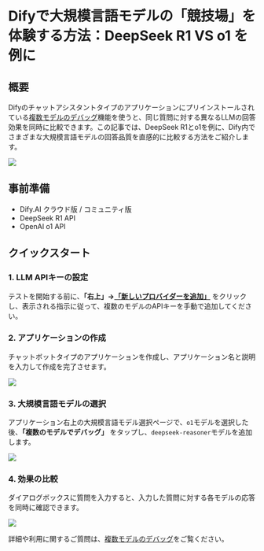 # Difyで大規模言語モデルの「競技場」を体験する方法：DeepSeek R1 VS o1 を例に

## 概要

Difyのチャットアシスタントタイプのアプリケーションにプリインストールされている[複数モデルのデバッグ](../../guides/application-orchestrate/multiple-llms-debugging.md)機能を使うと、同じ質問に対する異なるLLMの回答効果を同時に比較できます。この記事では、DeepSeek R1とo1を例に、Dify内でさまざまな大規模言語モデルの回答品質を直感的に比較する方法をご紹介します。

![](https://assets-docs.dify.ai/2025/02/dd2a54e05cf5bfa252ac980ec478e3d5.png)

## 事前準備

- Dify.AI クラウド版 / コミュニティ版
- DeepSeek R1 API
- OpenAI o1 API

## クイックスタート

### 1. LLM APIキーの設定

テストを開始する前に、**「右上」→[「新しいプロバイダーを追加」](../../guides/model-configuration/README.md)** をクリックし、表示される指示に従って、複数のモデルのAPIキーを手動で追加してください。

### 2. アプリケーションの作成

チャットボットタイプのアプリケーションを作成し、アプリケーション名と説明を入力して作成を完了させます。

![](https://assets-docs.dify.ai/2025/02/7246807cbd0776564b76e1ef37dcbd4d.png)

### 3. 大規模言語モデルの選択

アプリケーション右上の大規模言語モデル選択ページで、`o1`モデルを選択した後、**「複数のモデルでデバッグ」** をタップし、`deepseek-reasoner`モデルを追加します。

![](https://assets-docs.dify.ai/2025/02/61d8ba00a8a89052ac7a5a9d8fb54f58.png)

### 4. 効果の比較

ダイアログボックスに質問を入力すると、入力した質問に対する各モデルの応答を同時に確認できます。

![](https://assets-docs.dify.ai/2025/02/03ac1c1da6705d76b01f5867a1e24e32.gif)

詳細や利用に関するご質問は、[複数モデルのデバッグ](../../guides/application-orchestrate/multiple-llms-debugging.md)をご覧ください。
